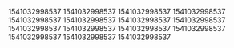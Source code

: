 1541032998537
1541032998537
1541032998537
1541032998537
1541032998537
1541032998537
1541032998537
1541032998537
1541032998537
1541032998537
1541032998537
1541032998537
1541032998537
1541032998537
1541032998537